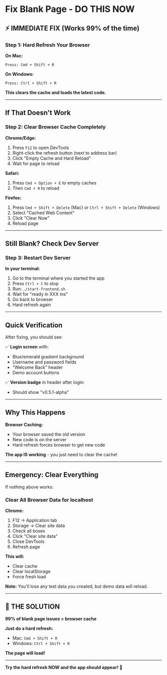 # Fix Blank Page - DO THIS NOW

## ⚡ IMMEDIATE FIX (Works 99% of the time)

### Step 1: Hard Refresh Your Browser

**On Mac:**
```
Press: Cmd + Shift + R
```

**On Windows:**
```
Press: Ctrl + Shift + R
```

**This clears the cache and loads the latest code.**

---

## If That Doesn't Work

### Step 2: Clear Browser Cache Completely

**Chrome/Edge:**
1. Press `F12` to open DevTools
2. Right-click the refresh button (next to address bar)
3. Click "Empty Cache and Hard Reload"
4. Wait for page to reload

**Safari:**
1. Press `Cmd + Option + E` to empty caches
2. Then `Cmd + R` to reload

**Firefox:**
1. Press `Cmd + Shift + Delete` (Mac) or `Ctrl + Shift + Delete` (Windows)
2. Select "Cached Web Content"
3. Click "Clear Now"
4. Reload page

---

## Still Blank? Check Dev Server

### Step 3: Restart Dev Server

**In your terminal:**
1. Go to the terminal where you started the app
2. Press `Ctrl + C` to stop
3. Run: `./start-frontend.sh`
4. Wait for "ready in XXX ms"
5. Go back to browser
6. Hard refresh again

---

## Quick Verification

After fixing, you should see:

✅ **Login screen** with:
- Blue/emerald gradient background
- Username and password fields
- "Welcome Back" header
- Demo account buttons

✅ **Version badge** in header after login:
- Should show "v0.5.1-alpha"

---

## Why This Happens

**Browser Caching:**
- Your browser saved the old version
- New code is on the server
- Hard refresh forces browser to get new code

**The app IS working** - you just need to clear the cache!

---

## Emergency: Clear Everything

If nothing above works:

### Clear All Browser Data for localhost

**Chrome:**
1. F12 → Application tab
2. Storage → Clear site data
3. Check all boxes
4. Click "Clear site data"
5. Close DevTools
6. Refresh page

**This will:**
- Clear cache
- Clear localStorage
- Force fresh load

**Note:** You'll lose any test data you created, but demo data will reload.

---

## 🎯 THE SOLUTION

**99% of blank page issues = browser cache**

**Just do a hard refresh:**
- Mac: `Cmd + Shift + R`
- Windows: `Ctrl + Shift + R`

**The page will load!**

---

**Try the hard refresh NOW and the app should appear!** 🚀
